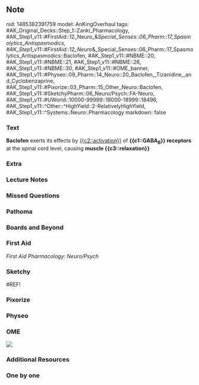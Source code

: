 ## Note
nid: 1485382391759
model: AnKingOverhaul
tags: #AK_Original_Decks::Step_1::Zanki_Pharmacology, #AK_Step1_v11::#FirstAid::12_Neuro_&_Special_Senses::06_Pharm::17_Spasmolytics_Antispasmodics, #AK_Step1_v11::#FirstAid::12_Neuro_&_Special_Senses::06_Pharm::17_Spasmolytics_Antispasmodics::Baclofen, #AK_Step1_v11::#NBME::20, #AK_Step1_v11::#NBME::21, #AK_Step1_v11::#NBME::26, #AK_Step1_v11::#NBME::30, #AK_Step1_v11::#OME_banner, #AK_Step1_v11::#Physeo::09_Pharm::14_Neuro::20_Baclofen,_Tizanidine,_and_Cyclobenzaprine, #AK_Step1_v11::#Pixorize::03_Pharm::15_Other_Neuro::Baclofen, #AK_Step1_v11::#SketchyPharm::06_Neuro/Psych::FA-Neuro, #AK_Step1_v11::#UWorld::10000-99999::18000-18999::18496, #AK_Step1_v11::^Other::^HighYield::2-RelativelyHighYield, #AK_Step1_v11::^Systems::Neuro::Pharmacology
markdown: false

### Text
<div>
  <b>Baclofen</b> exerts its effects by <u>{{c2::activation}}</u>
  of <b>{{c1::GABA<sub>B</sub>}} receptors</b> at the spinal cord
  level, causing <b>muscle {{c3::relaxation}}</b>
</div>

### Extra


### Lecture Notes


### Missed Questions


### Pathoma


### Boards and Beyond


### First Aid
<div>
  <i>First Aid Pharmacology: Neuro/Psych</i>
</div>

### Sketchy
#REF!

### Pixorize


### Physeo


### OME
<div class="ome-widget">
  <a href="https://onlinemeded.org?ref=anki"><img src=
  "_OME_AnkiFlashcards_General_3.png"></a>
</div>

### Additional Resources


### One by one

